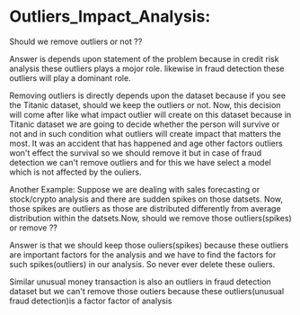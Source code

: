 # Outliers_Impact_Analysis: 
Should we remove outliers or not ??

Answer is depends upon statement of the problem because in credit risk analysis these outliers plays a mojor role. likewise in fraud detection these outliers will play a dominant role.

Removing outliers is directly depends upon the dataset because if you see the Titanic dataset, should we keep the outliers or not. Now, this decision will come after like what impact outlier will create on this dataset because in Titanic dataset we are going to decide whether the person will survive or not and in such condition what outliers will create impact that matters the most. It was an accident that has happened and age other factors outliers won't effect the survival so we should remove it but in case of fraud detection we can't remove outliers and for this we have select a model which is not affected by the ouliers.

Another Example: Suppose we are dealing with sales forecasting or stock/crypto analysis and there are sudden spikes on those datsets. Now, those spikes are outliers as those are distributed differently from average distribution within the datsets.Now, should we remove those outliers(spikes) or remove ??

Answer is that we should keep those ouliers(spikes) because these outliers are important factors for the analysis and we have to find the factors for such spikes(outliers) in our analysis. So never ever delete these ouliers.

Similar unusual money transaction is also an outliers in fraud detection dataset but we can't remove those outiers because these outliers(unusual fraud detection)is a factor factor of analysis
